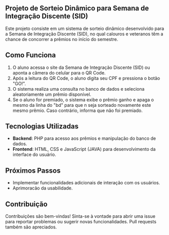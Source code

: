 ## Projeto de Sorteio Dinâmico para Semana de Integração Discente (SID)

Este projeto consiste em um sistema de sorteio dinâmico desenvolvido para a Semana de Integração Discente (SID), no qual calouros e veteranos têm a chance de concorrer a prêmios no início do semestre.


## Como Funciona

1. O aluno acessa o site da Semana de Integração Discente (SID) ou aponta a câmera do celular para o QR Code.
2. Após a leitura do QR Code, o aluno digita seu CPF e pressiona o botão "GO!".
3. O sistema realiza uma consulta no banco de dados e seleciona aleatoriamente um prêmio disponível.
4. Se o aluno for premiado, o sistema exibe o prêmio ganho e apaga o mesmo da linha do "bd" para que n seja sorteado novamente este mesmo prêmio. Caso contrário, informa que não foi premiado.


## Tecnologias Utilizadas

- **Backend**: PHP para acesso aos prêmios e manipulação do banco de dados.
- **Frontend**: HTML, CSS e JavaScript (JAVA) para desenvolvimento da interface do usuário.

## Próximos Passos

- Implementar funcionalidades adicionais de interação com os usuários.
- Aprimoracão da usabilidade.

## Contribuição

Contribuições são bem-vindas! Sinta-se à vontade para abrir uma issue para reportar problemas ou sugerir novas funcionalidades. Pull requests também são apreciados.




